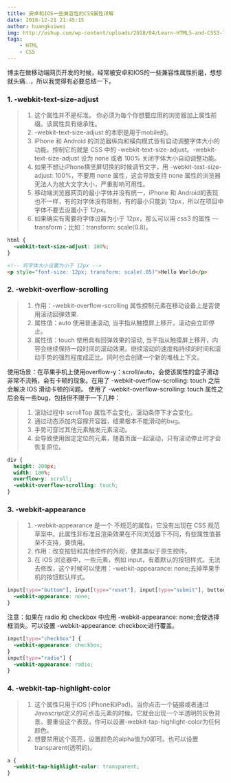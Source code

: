 ```yaml
---
title: 安卓和IOS一些兼容性的CSS属性详解
date: 2018-12-21 21:45:15
author: huangkuiwei
img: http://oshup.com/wp-content/uploads/2018/04/Learn-HTML5-and-CSS3-languages-for-Dummies.jpg
tags: 
    - HTML
    - CSS
---
```

博主在做移动端网页开发的时候，经常被安卓和IOS的一些兼容性属性折磨，想想就头痛...，所以我觉得有必要总结一下。
### 1. -webkit-text-size-adjust
>1. 这个属性并不是标准。 你必须为每个你想要应用的浏览器加上属性前缀。该属性具有继承性。
>2. -webkit-text-size-adjust 的本职是用于mobile的。
>3. iPhone 和 Android 的浏览器纵向和橫向模式皆有自动调整字体大小的功能。控制它的就是 CSS 中的 -webkit-text-size-adjust。-webkit-text-size-adjust 设为 none 或者 100% 关闭字体大小自动调整功能。
>4. 如果不想让iPhone横坚屏切换的时候调节文字，用 -webkit-text-size-adjust: 100%，不要用 none 属性，这会导致支持 none 属性的浏览器无法人为放大文字大小，严重影响可用性。
>5. 移动端浏览器网页的最小字体并没有统一，iPhone 和 Android的表现也不一样，有的对字体没有限制，有的最小只能到 12px，所以在项目中字体不要去设置小于 12px。
>6. 如果确实有需要将字体设置为小于 12px，那么可以用 css3 的属性 — transform；比如：transform: scale(0.8)。

```css
html {
  -webkit-text-size-adjust: 100%;
}
```
```html
<!-- 将字体大小设置为小于 12px -->
<p style="font-size: 12px; transform: scale(.85)">Hello World</p>
```
### 2. -webkit-overflow-scrolling
>1. 作用：-webkit-overflow-scrolling 属性控制元素在移动设备上是否使用滚动回弹效果.
>2. 属性值：auto 使用普通滚动, 当手指从触摸屏上移开，滚动会立即停止。
>3. 属性值：touch 使用具有回弹效果的滚动, 当手指从触摸屏上移开，内容会继续保持一段时间的滚动效果。继续滚动的速度和持续的时间和滚动手势的强烈程度成正比。同时也会创建一个新的堆栈上下文。

使用场景：在苹果手机上使用overflow-y：scroll/auto，会使该属性的盒子滑动非常不流畅，会有卡顿的现象。在用了 -webkit-overflow-scrolling: touch 之后会解决 IOS 滑动卡顿的问题。
使用了 -webkit-overflow-scrolling: touch 属性之后会有一些bug，包括但不限于一下几种：
>1. 滚动过程中 scrollTop 属性不会变化，滚动条停下才会变化。
>2. 通过动态添加内容撑开容器，结果根本不能滑动的bug。
>3. 手势可穿过其他元素触发元素滚动。
>4. 会导致使用固定定位的元素，随着页面一起滚动，只有滚动停止时才会恢复原位。

```css
div {
  height: 200px;
  width: 100%;
  overflow-y: scroll;
  -webkit-overflow-scrolling: touch;
}
```
### 3. -webkit-appearance
>1. -webkit-appearance 是一个 不规范的属性，它没有出现在 CSS 规范草案中。此属性非标准且渲染效果在不同浏览器下不同，有些属性值甚至不支持，要慎用。
>2. 作用：改变按钮和其他控件的外观，使其类似于原生控件。
>3. 在 IOS 浏览器中，一些元素，例如 input，有着默认的按钮样式。无法去修改，这个时候可以使用：-webkit-appearance: none;去掉苹果手机的按钮默认样式。

```css
input[type="buttom"], input[type="reset"], input[type="submit"], button {
  -webkit-appearance: none;
}
```
注意：如果在 radio 和 checkbox 中应用 -webkit-appearance: none;会使选择框消失。可以设置 -webkit-appearance: checkbox;进行覆盖。
```css
input[type="checkbox"] {
  -webkit-appearance: checkbox;
}
input[type="radio"] {
  -webkit-appearance: radio;
}
```
### 4. -webkit-tap-highlight-color
>1. 这个属性只用于iOS (iPhone和iPad)。当你点击一个链接或者通过Javascript定义的可点击元素的时候，它就会出现一个半透明的灰色背景。要重设这个表现，你可以设置-webkit-tap-highlight-color为任何颜色。
>2. 想要禁用这个高亮，设置颜色的alpha值为0即可。也可以设置 transparent(透明的)。

```css
a {
  -webkit-tap-highlight-color: transparent;
}
```